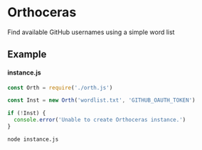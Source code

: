 # Orthoceras
Find available GitHub usernames using a simple word list

## Example

#### instance.js
```js
const Orth = require('./orth.js')

const Inst = new Orth('wordlist.txt', 'GITHUB_OAUTH_TOKEN')

if (!Inst) {
  console.error('Unable to create Orthoceras instance.')
}
```

`node instance.js`
